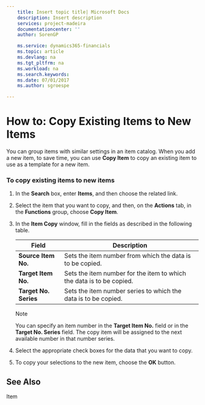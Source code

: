 ```yaml
---
    title: Insert topic title| Microsoft Docs
    description: Insert description
    services: project-madeira
    documentationcenter: ''
    author: SorenGP

    ms.service: dynamics365-financials
    ms.topic: article
    ms.devlang: na
    ms.tgt_pltfrm: na
    ms.workload: na
    ms.search.keywords:
    ms.date: 07/01/2017
    ms.author: sgroespe

---
```

# How to: Copy Existing Items to New Items
You can group items with similar settings in an item catalog. When you add a new item, to save time, you can use **Copy Item** to copy an existing item to use as a template for a new item.  
  
### To copy existing items to new items  
  
1.  In the **Search** box, enter **Items**, and then choose the related link.  
  
2.  Select the item that you want to copy, and then, on the **Actions** tab, in the **Functions** group, choose **Copy Item**.  
  
3.  In the **Item Copy** window, fill in the fields as described in the following table.  
  
    |Field|Description|  
    |---------------------------------|---------------------------------------|  
    |**Source Item No.**|Sets the item number from which the data is to be copied.|  
    |**Target Item No.**|Sets the item number for the item to which the data is to be copied.|  
    |**Target No. Series**|Sets the item number series to which the data is to be copied.|  
  
    > [!NOTE]  
    >  You can specify an item number in the **Target Item No.** field or in the **Target No. Series** field. The copy item will be assigned to the next available number in that number series.  
  
4.  Select the appropriate check boxes for the data that you want to copy.  
  
5.  To copy your selections to the new item, choose the **OK** button.  
  
## See Also  
 Item